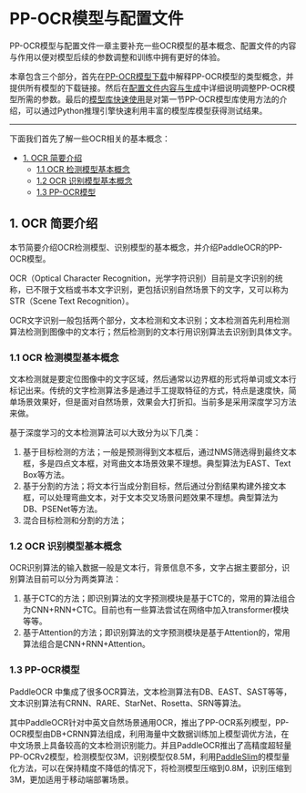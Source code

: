 
# PP-OCR模型与配置文件
PP-OCR模型与配置文件一章主要补充一些OCR模型的基本概念、配置文件的内容与作用以便对模型后续的参数调整和训练中拥有更好的体验。

本章包含三个部分，首先在[PP-OCR模型下载](./models_list.md)中解释PP-OCR模型的类型概念，并提供所有模型的下载链接。然后在[配置文件内容与生成](./config.md)中详细说明调整PP-OCR模型所需的参数。最后的[模型库快速使用](./inference_ppocr.md)是对第一节PP-OCR模型库使用方法的介绍，可以通过Python推理引擎快速利用丰富的模型库模型获得测试结果。

------

下面我们首先了解一些OCR相关的基本概念：

- [1. OCR 简要介绍](#1-ocr-----)
  * [1.1 OCR 检测模型基本概念](#11-ocr---------)
  * [1.2 OCR 识别模型基本概念](#12-ocr---------)
  * [1.3 PP-OCR模型](#13-pp-ocr--)

<a name="1-ocr-----"></a>
## 1. OCR 简要介绍
本节简要介绍OCR检测模型、识别模型的基本概念，并介绍PaddleOCR的PP-OCR模型。

OCR（Optical Character Recognition，光学字符识别）目前是文字识别的统称，已不限于文档或书本文字识别，更包括识别自然场景下的文字，又可以称为STR（Scene Text Recognition）。

OCR文字识别一般包括两个部分，文本检测和文本识别；文本检测首先利用检测算法检测到图像中的文本行；然后检测到的文本行用识别算法去识别到具体文字。

<a name="11-ocr---------"></a>
### 1.1 OCR 检测模型基本概念

文本检测就是要定位图像中的文字区域，然后通常以边界框的形式将单词或文本行标记出来。传统的文字检测算法多是通过手工提取特征的方式，特点是速度快，简单场景效果好，但是面对自然场景，效果会大打折扣。当前多是采用深度学习方法来做。

基于深度学习的文本检测算法可以大致分为以下几类：
1. 基于目标检测的方法；一般是预测得到文本框后，通过NMS筛选得到最终文本框，多是四点文本框，对弯曲文本场景效果不理想。典型算法为EAST、Text Box等方法。
2. 基于分割的方法；将文本行当成分割目标，然后通过分割结果构建外接文本框，可以处理弯曲文本，对于文本交叉场景问题效果不理想。典型算法为DB、PSENet等方法。
3. 混合目标检测和分割的方法；

<a name="12-ocr---------"></a>
### 1.2 OCR 识别模型基本概念

OCR识别算法的输入数据一般是文本行，背景信息不多，文字占据主要部分，识别算法目前可以分为两类算法：
1. 基于CTC的方法；即识别算法的文字预测模块是基于CTC的，常用的算法组合为CNN+RNN+CTC。目前也有一些算法尝试在网络中加入transformer模块等等。
2. 基于Attention的方法；即识别算法的文字预测模块是基于Attention的，常用算法组合是CNN+RNN+Attention。

<a name="13-pp-ocr--"></a>
### 1.3 PP-OCR模型

PaddleOCR 中集成了很多OCR算法，文本检测算法有DB、EAST、SAST等等，文本识别算法有CRNN、RARE、StarNet、Rosetta、SRN等算法。

其中PaddleOCR针对中英文自然场景通用OCR，推出了PP-OCR系列模型，PP-OCR模型由DB+CRNN算法组成，利用海量中文数据训练加上模型调优方法，在中文场景上具备较高的文本检测识别能力。并且PaddleOCR推出了高精度超轻量PP-OCRv2模型，检测模型仅3M，识别模型仅8.5M，利用[PaddleSlim](https://github.com/PaddlePaddle/PaddleSlim)的模型量化方法，可以在保持精度不降低的情况下，将检测模型压缩到0.8M，识别压缩到3M，更加适用于移动端部署场景。

